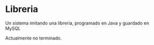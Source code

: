 # Libreria
Un sistema imitando una libreria, programado en Java y guardado en MySQL

Actualmente no terminado.

